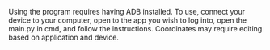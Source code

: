 Using the program requires having ADB installed. To use, connect your device to your computer, open to the app you wish to log into, open the main.py in cmd, and follow the instructions. Coordinates may require editing based on application and device.
